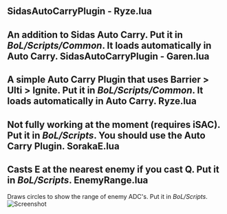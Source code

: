 SidasAutoCarryPlugin - Ryze.lua
-------------------------------
An addition to Sidas Auto Carry. Put it in *BoL/Scripts/Common*. It loads automatically in Auto Carry.
SidasAutoCarryPlugin - Garen.lua
--------------------------------
A simple Auto Carry Plugin that uses Barrier > Ulti > Ignite. Put it in *BoL/Scripts/Common*. It loads automatically in Auto Carry.
Ryze.lua
--------
Not fully working at the moment (requires iSAC). Put it in *BoL/Scripts*. You should use the Auto Carry Plugin.
SorakaE.lua
-----------
Casts E at the nearest enemy if you cast Q. Put it in *BoL/Scripts*.
EnemyRange.lua
--------------
Draws circles to show the range of enemy ADC's. Put it in *BoL/Scripts*.
![Screenshot](pqmailer.github.com/BoL_Scripts/data/images/EnemyRange.jpg)